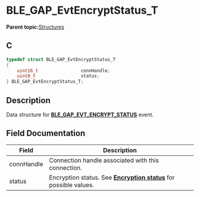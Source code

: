 # BLE\_GAP\_EvtEncryptStatus\_T

**Parent topic:**[Structures](GUID-230368B0-FB2A-4967-A471-691387B35A9E.md)

## C

```c
typedef struct BLE_GAP_EvtEncryptStatus_T
{
    uint16_t                connHandle;
    uint8_t                 status;
} BLE_GAP_EvtEncryptStatus_T;
```

## Description

Data structure for **[BLE\_GAP\_EVT\_ENCRYPT\_STATUS](GUID-ADCFB5AA-F06E-4ED9-9227-592A5CE40F39.md)** event.

## Field Documentation

|Field|Description|
|-----|-----------|
|connHandle|Connection handle associated with this connection.|
|status|Encryption status. See **[Encryption status](GUID-F467F3DB-E3E2-418A-B9D7-57F837C6ED14.md)** for possible values.|


